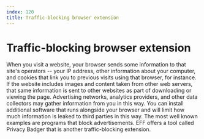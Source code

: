 ```yaml
---
index: 120
title: Traffic-blocking browser extension
---
```

# Traffic-blocking browser extension

When you visit a website, your browser sends some information to that site's operators -- your IP address, other information about your computer, and cookies that link you to previous visits using that browser, for instance. If the website includes images and content taken from other web servers, that same information is sent to other websites as part of downloading or viewing the page. Advertising networks, analytics providers, and other data collectors may gather information from you in this way. You can install additional software that runs alongside your browser and will limit how much information is leaked to third parties in this way. The most well known examples are programs that block advertisements. EFF offers a tool called Privacy Badger that is another traffic-blocking extension.
